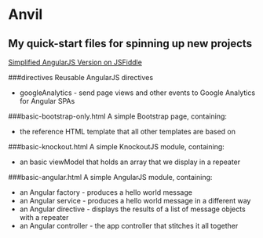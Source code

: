Anvil
=====

## My quick-start files for spinning up new projects
[Simplified AngularJS Version on JSFiddle](http://jsfiddle.net/6adv75sq/)

###directives
Reusable AngularJS directives
* googleAnalytics - send page views and other events to Google Analytics for Angular SPAs

###basic-bootstrap-only.html
A simple Bootstrap page, containing:
* the reference HTML template that all other templates are based on

###basic-knockout.html
A simple KnockoutJS module, containing:
* an basic viewModel that holds an array that we display in a repeater

###basic-angular.html
A simple AngularJS module, containing:
* an Angular factory - produces a hello world message
* an Angular service - produces a hello world message in a different way
* an Angular directive - displays the results of a list of message objects with a repeater
* an Angular controller - the app controller that stitches it all together
